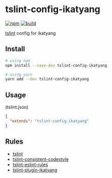 # tslint-config-ikatyang

[![npm](https://img.shields.io/npm/v/tslint-config-ikatyang.svg)](https://www.npmjs.com/package/tslint-config-ikatyang)
[![build](https://img.shields.io/travis/ikatyang/tslint-config-ikatyang/master.svg)](https://travis-ci.org/ikatyang/tslint-config-ikatyang/builds)

[tslint](https://palantir.github.io/tslint/) config for ikatyang

## Install

```sh
# using npm
npm install --save-dev tslint-config-ikatyang

# using yarn
yarn add --dev tslint-config-ikatyang
```

## Usage

(tslint.json)

```json
{
  "extends": "tslint-config-ikatyang"
}
```

## Rules

- [tslint](https://github.com/palantir/tslint)
- [tslint-consistent-codestyle](https://github.com/ajafff/tslint-consistent-codestyle)
- [tslint-eslint-rules](https://github.com/buzinas/tslint-eslint-rules)
- [tslint-plugin-ikatyang](https://github.com/ikatyang/tslint-plugin-ikatyang)
